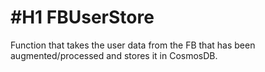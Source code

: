 #H1 FBUserStore
======

Function that takes the user data from the FB that has been augmented/processed and stores it in CosmosDB. 